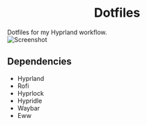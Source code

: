 <h1 align="center">Dotfiles</h1>

Dotfiles for my Hyprland workflow.  
![Screenshot](Screenshots/Screenshot.png)

## Dependencies
* Hyprland
* Rofi
* Hyprlock
* Hypridle
* Waybar
* Eww
